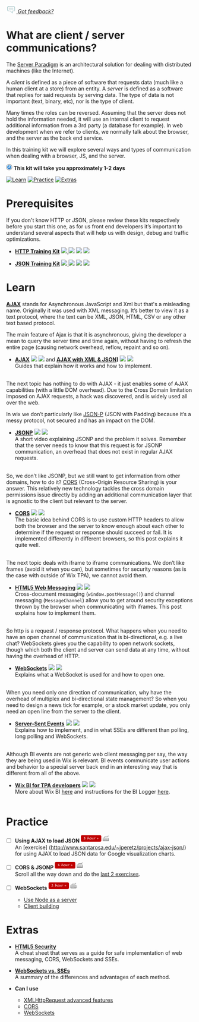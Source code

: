 *[![Feedback](/assets/feedback.gif) Got feedback?](https://docs.google.com/a/wix.com/forms/d/1aJHLJJsRKY_5TgHgsqh1Yrkt_EYaDkm-t8wCKNqGLMo/viewform?usp=send_form)*

# What are client / server communications?

The [Server Paradigm](https://en.wikipedia.org/wiki/Client%E2%80%93server_model) is an architectural solution 
for dealing with distributed machines (like the Internet). 

A *client* is defined as a piece of software that requests data (much like a human client at a store) from an entity. A *server* is defined as a software that replies for said requests by serving data. The type of data is not important (text, binary, etc), nor is the type of client.

Many times the roles can be reversed. Assuming that the server does not hold the information needed, it will use an internal client to request additional information from a 3rd party (a database for example). In web development when we refer to clients, we normally talk about the browser, and the server as the back end service.

In this training kit we will explore several ways and types of communication when dealing with a browser, JS, and the server.

![](/assets/clock-16.png) **This kit will take you approximately 1-2 days**

<a href="#learn"><img src="https://github.com/wix/fed-training-kit/blob/master/assets/btn-learn.png" alt="Learn" height="48" width="140"></img></a>
<a href="#practice"><img src="https://github.com/wix/fed-training-kit/blob/master/assets/btn-practice.png" alt="Practice" height="48" width="140"></img></a>
<a href="#extras"><img src="https://github.com/wix/fed-training-kit/blob/master/assets/btn-extras.png" alt="Extras" height="48" width="140"></img></a>


# Prerequisites

  If you don't know HTTP or JSON, please review these kits respectively before you start this one, as for us front end developers it’s important to understand several aspects that will help us with design, debug and traffic optimizations.

- **[HTTP Training Kit](https://github.com/wix/server-training-kit/blob/master/content/HTTP.md)** <a href="#"><img src="https://github.com/wix/fed-training-kit/blob/master/assets/time-5h.png"></img> </a> <a href="#"><img src="https://github.com/wix/fed-training-kit/blob/master/assets/tag-read.png"></img></a>    <a href="#"><img src="https://github.com/wix/fed-training-kit/blob/master/assets/tag-video.png"></img></a>   <a href="#"><img src="https://github.com/wix/fed-training-kit/blob/master/assets/tag-handson.png"></img></a>   

- **[JSON Training Kit](https://github.com/wix/server-training-kit/blob/master/content/JSON.md)** <a href="#"><img src="https://github.com/wix/fed-training-kit/blob/master/assets/time-1h.png"></img> </a> <a href="#"><img src="https://github.com/wix/fed-training-kit/blob/master/assets/tag-read.png"></img></a>    <a href="#"><img src="https://github.com/wix/fed-training-kit/blob/master/assets/tag-video.png"></img></a>   <a href="#"><img src="https://github.com/wix/fed-training-kit/blob/master/assets/tag-handson.png"></img></a>   

# Learn

[**AJAX**](https://developer.mozilla.org/en-US/docs/AJAX) stands for Asynchronous JavaScript and Xml 
but that's a misleading name. Originally it was used with XML messaging. It’s better to view it as a text protocol, where the text can be XML, JSON, HTML, CSV or any other text based protocol. 

The main feature of Ajax is that it is asynchronous, giving the developer a mean to query the server time and time again, without having to refresh the entire page (causing network overhead, reflow, repaint and so on).  


- **[AJAX](http://www.codeproject.com/Articles/31155/Ajax-Tutorial-for-Beginners-Part)** <a href="#"><img src="https://github.com/wix/fed-training-kit/blob/master/assets/time-1h.png"></img></a> <a href="#"><img src="https://github.com/wix/fed-training-kit/blob/master/assets/tag-read.png"></img></a> and **[AJAX with XML & JSON](http://www.codeproject.com/Articles/31271/Ajax-Tutorial-for-Beginners-with-XML-JSON-Part))** <a href="#"><img src="https://github.com/wix/fed-training-kit/blob/master/assets/time-1h.png"></img></a> <a href="#"><img src="https://github.com/wix/fed-training-kit/blob/master/assets/tag-read.png"></img></a>   
  Guides that explain how it works and how to implement.<br></br>
 

The next topic has nothing to do with AJAX - it just enables some of AJAX capabilities (with a little DOM overhead). Due to the Cross Domain limitation imposed on AJAX requests, a hack was discovered, and is widely used all over the web.

In wix we don’t particularly like [JSON-P](https://en.wikipedia.org/wiki/JSONP) (JSON with Padding) because it’s a messy protocol, not secured and has an impact on the DOM.

- **[JSONP](https://www.youtube.com/watch?v=qXVCbitYUwE)** <a href="#"><img src="https://github.com/wix/fed-training-kit/blob/master/assets/time-5m.png"></img></a> <a href="#"><img src="https://github.com/wix/fed-training-kit/blob/master/assets/tag-video.png"></img></a>   
  A short video explaining JSONP and the problem it solves. Remember that the server needs to know that this request is for JSONP communication, an overhead that does not exist in regular AJAX requests.<br></br>
 
So, we don’t like JSONP, but we still want to get information from other domains, how to do it? [CORS](https://developer.mozilla.org/en-US/docs/Web/HTTP/Access_control_CORS) (Cross-Origin Resource Sharing) is your answer. This relatively new technology tackles the cross domain permissions issue directly by adding an additional communication layer that is agnostic to the client but relevant to the server.

- **[CORS](https://www.nczonline.net/blog/2010/05/25/cross-domain-ajax-with-cross-origin-resource-sharing/)** <a href="#"><img src="https://github.com/wix/fed-training-kit/blob/master/assets/time-30m.png"></img></a> <a href="#"><img src="https://github.com/wix/fed-training-kit/blob/master/assets/tag-read.png"></img></a>   
  The basic idea behind CORS is to use custom HTTP headers to allow both the browser and the server to know enough about each other to determine if the request or response should succeed or fail. It is implemented differently in different browsers, so this post explains it quite well.<br></br>

The next topic deals with iframe to iframe communications. We don’t like frames (avoid it when you can), but sometimes for security reasons (as is the case with outside of Wix TPA), we cannot avoid them.

- **[HTML5 Web Messaging](https://dev.opera.com/articles/window-postmessage-messagechannel/)** <a href="#"><img src="https://github.com/wix/fed-training-kit/blob/master/assets/time-1h.png"></img></a> <a href="#"><img src="https://github.com/wix/fed-training-kit/blob/master/assets/tag-read.png"></img></a>   
  Cross-document messaging (`window.postMessage()`) and channel messaging (`MessageChannel`) allow you to get around security exceptions thrown by the browser when communicating with iframes. This post explains how to implement them.<br></br>
 
So http is a request / response protocol. What happens when you need to have an open channel of communication that is bi-directional, e.g. a live chat? WebSockets gives you the capability to open network sockets, though which both the client and server can send data at any time, without having the overhead of HTTP.

- **[WebSockets](http://www.html5rocks.com/en/tutorials/websockets/basics/)** <a href="#"><img src="https://github.com/wix/fed-training-kit/blob/master/assets/time-30m.png"></img></a> <a href="#"><img src="https://github.com/wix/fed-training-kit/blob/master/assets/tag-read.png"></img></a>   
  Explains what a WebSocket is used for and how to open one.<br></br>

When you need only one direction of communication, why have the overhead of multiplex and bi-directional state management? So when you need to design a news tick for example, or a stock market update, you only need an open line from the server to the client.

- **[Server-Sent Events](http://www.html5rocks.com/en/tutorials/eventsource/basics/)** <a href="#"><img src="https://github.com/wix/fed-training-kit/blob/master/assets/time-30m.png"></img></a> <a href="#"><img src="https://github.com/wix/fed-training-kit/blob/master/assets/tag-video.png"></img></a>   
  Explains how to implement, and in what SSEs are different than polling, long polling and WebSockets.<br></br>

Although BI events are not generic web client messaging per say, the way they are being used in Wix is relevant. BI events communicate user actions and behavior to a special server back end in an interesting way that is different from all of the above. 

- **[Wix BI for TPA developers](https://kb.wixpress.com/display/AM/BI+Reporting+for+WixLabs+TPA)** <a href="#"><img src="https://github.com/wix/fed-training-kit/blob/master/assets/time-30m.png"></img></a> <a href="#"><img src="https://github.com/wix/fed-training-kit/blob/master/assets/tag-read.png"></img></a>   
  More about Wix BI [here](https://github.com/wix/crash-course/tree/master/common/BI) and instructions for the BI Logger [here](https://github.com/wix/wix-bi-logger).<br></br>

# Practice

- [ ] **Using AJAX to load JSON** <a href="#"><img src="/assets/time-1h.png"></img></a> <a href="#"><img src="/assets/tag-handson.png"></img></a>     
An [exercise] (http://www.santarosa.edu/~jperetz/projects/ajax-json/) for using AJAX to load JSON data for Google visualization charts.

- [ ] **CORS & JSONP** <a href="#"><img src="/assets/time-1h.png"></img></a> <a href="#"><img src="/assets/tag-handson.png"></img></a>     
Scroll all the way down and do the [last 2 exercises](https://www.webucator.com/tutorial/learn-ajax/cors-jsonp.cfm). 

- [ ] **WebSockets** <a href="#"><img src="/assets/time-1h.png"></img></a> <a href="#"><img src="/assets/tag-handson.png"></img></a>     
    - [Use Node as a server](http://code.tutsplus.com/tutorials/using-nodejs-and-websockets-to-build-a-chat-service--net-34482)
  - [Client building]( http://code.tutsplus.com/tutorials/start-using-html5-websockets-today--net-13270) 


# Extras


- **[HTML5 Security](https://www.owasp.org/index.php/HTML5_Security_Cheat_Sheet)**   
  A cheat sheet that serves as a guide for safe implementation of web messaging, CORS, WebSockets and SSEs.


- **[WebSockets vs. SSEs](http://stackoverflow.com/questions/5195452/websockets-vs-server-sent-events-eventsource)**   
  A summary of the differences and advantages of each method.


- **Can I use**   
   - [XMLHttpRequest advanced features](http://caniuse.com/#search=ajax)
   - [CORS](http://caniuse.com/#search=cors)
   - [WebSockets](http://caniuse.com/#search=websockets)

